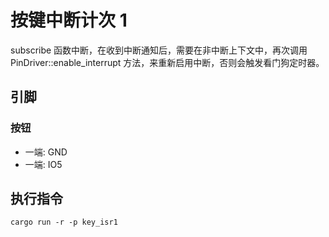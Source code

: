 # 按键中断计次 1

subscribe 函数中断，在收到中断通知后，需要在非中断上下文中，再次调用 PinDriver::enable_interrupt 方法，来重新启用中断，否则会触发看门狗定时器。

## 引脚

### 按钮

- 一端: GND
- 一端: IO5

## 执行指令

```shell
cargo run -r -p key_isr1
```
